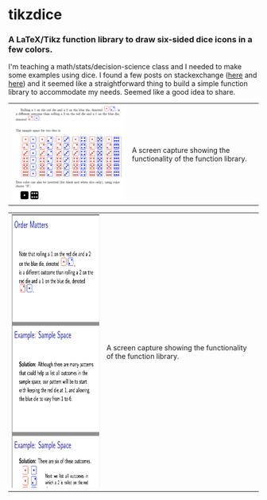 # tikzdice
### A LaTeX/Tikz function library to draw six-sided dice icons in a few colors.

I'm teaching a math/stats/decision-science class and I needed to make some examples using dice. I found a few posts on stackexchange (<a href="https://tex.stackexchange.com/questions/102630/dice-symbols-for-digits-up-to-9
">here</a> and <a href="https://tex.stackexchange.com/questions/431699/how-can-i-use-a-dice-symbol-inside-a-math-equation">here</a>) and it seemed like a straightforward thing to build a simple function library to accommodate my needs. Seemed like a good idea to share.


<table>
  <tr><td border="1px"><img src="tikzdicemwe.png" width="480px">
    </td>
    <td> A screen capture showing the functionality of the function library.</td>
  </tr>
  </table>

<table>
  <tr><td border="1px"><img src="tikzdicebeamer.png" height="550px">
    </td>
    <td> A screen capture showing the functionality of the function library.</td>
  </tr>
  </table>
